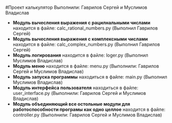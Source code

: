 #Проект калькулятор
Выполнили: Гаврилов Сергей и Муслимов Владислав
* __Модуль вычесления выражения с рацилнальными числами__ находится в файле: calc_rational_numbers.py (Выполнил Гаврилов Сергей)
* __Модуль вычесления выражения с комплексными числами__ находится в файле: calc_complex_numbers.py (Выполнил Гаврилов Сергей)
* __Модуль логирования__ находится в файле: loger.py (Выполнил Муслимов Владислав)
* __Модуль меню__ находится в файле: menu.py (Выполнили: Гаврилов Сергей и Муслимов Владислав)
* __Модуль запуска программы__ находиться в файле: main.py (Выполнил Муслимов Владислав)
* __Модуль интерфейса пользователя__ находиться в файле: user_interface.py (Выполнили: Гаврилов Сергей и Муслимов Владислав)
* __Модуль объединяющий все остольные модули для работоспособности програмы как одно целлое__ находится в файле: controller.py (Выполнили: Гаврилов Сергей и Муслимов Владислав)